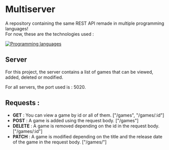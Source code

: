 # Multiserver
A repository containing the same REST API remade in multiple programming languages!  
For now, these are the technologies used : 

[![Programming languages](https://skillicons.dev/icons?i=js,express,py,flask,java,spring)](https://skillicons.dev)

## Server
For this project, the server contains a list of games that can be viewed, added, deleted or modified.

For all servers, the port used is : 5020.
## Requests : 
- **GET** : You can view a game by id or all of them. ["/games", "/games/:id"]
- **POST** : A game is added using the request body. ["/games"]
- **DELETE** : A game is removed depending on the id in the request body. ["/games/:id"]
- **PATCH** : A game is modified depending on the title and the release date of the game in the request body. ["/games/"]
